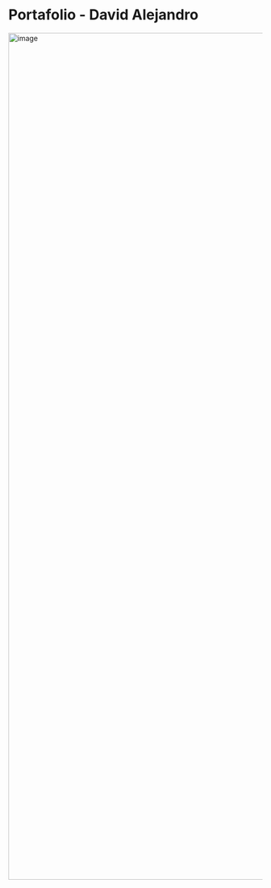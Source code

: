 # Portafolio - David Alejandro

<img width="1680" alt="image" src="https://github.com/user-attachments/assets/622a6cc9-e0a1-42ad-acef-c15bfa15df8f">

